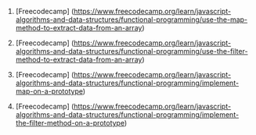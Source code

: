 

1. [Freecodecamp] (https://www.freecodecamp.org/learn/javascript-algorithms-and-data-structures/functional-programming/use-the-map-method-to-extract-data-from-an-array)

2. [Freecodecamp] (https://www.freecodecamp.org/learn/javascript-algorithms-and-data-structures/functional-programming/use-the-filter-method-to-extract-data-from-an-array)

3. [Freecodecamp] (https://www.freecodecamp.org/learn/javascript-algorithms-and-data-structures/functional-programming/implement-map-on-a-prototype)

4. [Freecodecamp] (https://www.freecodecamp.org/learn/javascript-algorithms-and-data-structures/functional-programming/implement-the-filter-method-on-a-prototype)